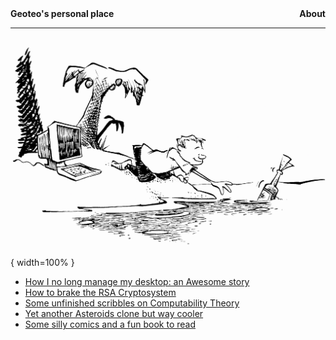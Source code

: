<nav class="site-nav">
    <b>Geoteo's personal place</b>
    <b><a href="https://www.geoteo.net/contacts" style="text-decoration:none; float:right">About</a></b>
</nav>

---

![](pics/island.png){ width=100% }

- [How I no long manage my desktop: an Awesome story](config)
- [How to brake the RSA Cryptosystem](attack)
- [Some unfinished scribbles on Computability Theory](notes)
- [Yet another Asteroids clone but way cooler](astro)
- [Some silly comics and a fun book to read](comics)
